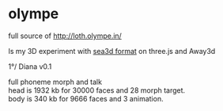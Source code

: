olympe
======

full source of http://loth.olympe.in/

Is my 3D experiment with <a href='https://code.google.com/p/sea3d/'>sea3d format</a> on three.js and Away3d

1°/ Diana v0.1<br>

  full phoneme morph and talk<br> 
  head is 1932 kb for 30000 faces and 28 morph target.<br>
  body is 340 kb for 9666 faces and 3 animation.<br>
